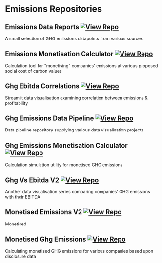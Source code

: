 # Emissions Repositories

## Emissions Data Reports [![View Repo](https://img.shields.io/badge/view-repo-green)](https://github.com/danielrosehill/Emissions-Data-Reports)
A small selection of GHG emissions datapoints from various sources

## Emissions Monetisation Calculator [![View Repo](https://img.shields.io/badge/view-repo-green)](https://github.com/danielrosehill/Emissions-Monetisation-Calculator)
Calculation tool for "monetising" companies' emissions at various proposed social cost of carbon values

## Ghg Ebitda Correlations [![View Repo](https://img.shields.io/badge/view-repo-green)](https://github.com/danielrosehill/GHG-EBITDA-Correlations)
Streamlit data visualisation examining correlation between emissions & profitability

## Ghg Emissions Data Pipeline [![View Repo](https://img.shields.io/badge/view-repo-green)](https://github.com/danielrosehill/GHG-Emissions-Data-Pipeline)
Data pipeline repository supplying various data visualisation projects

## Ghg Emissions Monetisation Calculator [![View Repo](https://img.shields.io/badge/view-repo-green)](https://github.com/danielrosehill/GHG-Emissions-Monetisation-Calculator)
Calculation simulation utility for monetised GHG emissions

## Ghg Vs Ebitda V2 [![View Repo](https://img.shields.io/badge/view-repo-green)](https://github.com/danielrosehill/GHG-vs-EBITDA-V2)
Another data visualisation series comparing companies' GHG emissions with their EBITDA

## Monetised Emissions V2 [![View Repo](https://img.shields.io/badge/view-repo-green)](https://github.com/danielrosehill/Monetised-Emissions-V2)
Monetised

## Monetised Ghg Emissions [![View Repo](https://img.shields.io/badge/view-repo-green)](https://github.com/danielrosehill/Monetised-GHG-Emissions)
Calculating monetised GHG emissions for various companies based upon disclosure data

